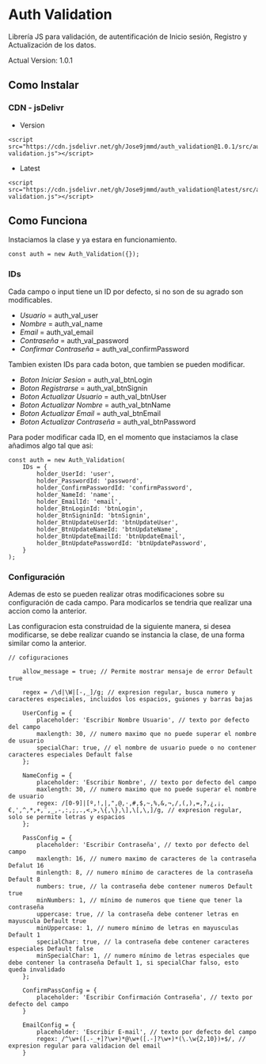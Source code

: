 # Auth Validation
Librería JS para validación, de autentificación de Inicio sesión, Registro y Actualización de los datos.

Actual Version: 1.0.1

## Como Instalar
 
### CDN - jsDelivr

- Version
```
<script src="https://cdn.jsdelivr.net/gh/Jose9jmmd/auth_validation@1.0.1/src/auth-validation.js"></script>
```
- Latest
```
<script src="https://cdn.jsdelivr.net/gh/Jose9jmmd/auth_validation@latest/src/auth-validation.js"></script>
```

## Como Funciona

Instaciamos la clase y ya estara en funcionamiento.

```
const auth = new Auth_Validation({});
```

### IDs

Cada campo o input tiene un ID por defecto, si no son de su agrado son modificables.

- *Usuario* = auth_val_user
- *Nombre* = auth_val_name
- *Email* = auth_val_email
- *Contraseña* = auth_val_password
- *Confirmar Contraseña* = auth_val_confirmPassword

Tambien existen IDs para cada boton, que tambien se pueden modificar.

- *Boton Iniciar Sesion* = auth_val_btnLogin
- *Boton Registrarse* = auth_val_btnSignin
- *Boton Actualizar Usuario* = auth_val_btnUser
- *Boton Actualizar Nombre* = auth_val_btnName
- *Boton Actualizar Email* = auth_val_btnEmail
- *Boton Actualizar Contraseña* = auth_val_btnPassword

Para poder modificar cada ID, en el momento que instaciamos la clase añadimos algo tal que asi:

```
const auth = new Auth_Validation(
    IDs = {
        holder_UserId: 'user', 
        holder_PasswordId: 'password', 
        holder_ConfirmPasswordId: 'confirmPassword', 
        holder_NameId: 'name', 
        holder_EmailId: 'email', 
        holder_BtnLoginId: 'btnLogin', 
        holder_BtnSigninId: 'btnSignin', 
        holder_BtnUpdateUserId: 'btnUpdateUser', 
        holder_BtnUpdateNameId: 'btnUpdateName',
        holder_BtnUpdateEmailId: 'btnUpdateEmail', 
        holder_BtnUpdatePasswordId: 'btnUpdatePassword',
    }
);
```

### Configuración

Ademas de esto se pueden realizar otras modificaciones sobre su configuración de cada campo.
Para modicarlos se tendria que realizar una accion como la anterior.

Las configuracion esta construidad de la siguiente manera, si desea modificarse, se debe realizar cuando se instancia la clase, de una forma similar como la anterior.

```
// cofiguraciones

    allow_message = true; // Permite mostrar mensaje de error Default true 

    regex = /\d|\W|[-,_]/g; // expresion regular, busca numero y caracteres especiales, incluidos los espacios, guiones y barras bajas

    UserConfig = {
        placeholder: 'Escribir Nombre Usuario', // texto por defecto del campo
        maxlength: 30, // numero maximo que no puede superar el nombre de usuario
        specialChar: true, // el nombre de usuario puede o no contener caracteres especiales Default false
    };

    NameConfig = {
        placeholder: 'Escribir Nombre', // texto por defecto del campo
        maxlength: 30, // numero maximo que no puede superar el nombre de usuario
        regex: /[0-9]|[º,!,|,",@,·,#,$,~,%,&,¬,/,(,),=,?,¿,¡,€,',^,*,+,¨,_,-,:,;,.,<,>,\{,\},\],\[,\,]/g, // expresion regular, solo se permite letras y espacios
    };

    PassConfig = {
        placeholder: 'Escribir Contraseña', // texto por defecto del campo
        maxlength: 16, // numero maximo de caracteres de la contraseña Defalut 16
        minlength: 8, // numero mínimo de caracteres de la contraseña Default 8
        numbers: true, // la contraseña debe contener numeros Default true
        minNumbers: 1, // mínimo de numeros que tiene que tener la contraseña
        uppercase: true, // la contraseña debe contener letras en mayuscula Default true
        minUppercase: 1, // numero mínimo de letras en mayusculas Default 1
        specialChar: true, // la contraseña debe contener caracteres especiales Default false
        minSpecialChar: 1, // numero mínimo de letras especiales que debe contener la contraseña Default 1, si specialChar falso, esto queda invalidado
    };

    ConfirmPassConfig = {
        placeholder: 'Escribir Confirmación Contraseña', // texto por defecto del campo
    }

    EmailConfig = {
        placeholder: 'Escribir E-mail', // texto por defecto del campo
        regex: /^\w+([.-_+]?\w+)*@\w+([.-]?\w+)*(\.\w{2,10})+$/, // expresion regular para validacion del email
    }
```


